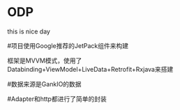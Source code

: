 # ODP
this is nice day

#项目使用Google推荐的JetPack组件来构建

框架是MVVM模式，使用了Databinding+ViewModel+LiveData+Retrofit+Rxjava来搭建

#数据来源是GankIO的数据

#Adapter和http都进行了简单的封装
